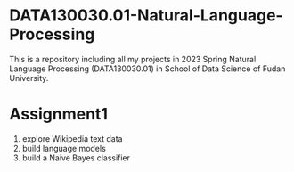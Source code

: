 # DATA130030.01-Natural-Language-Processing
This is a repository including all my projects in 2023 Spring Natural Language Processing (DATA130030.01) in School of Data Science of Fudan University. 

# Assignment1
1) explore Wikipedia text data
2) build language models
3) build a Naive Bayes classifier 
